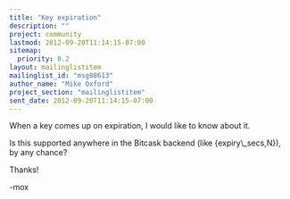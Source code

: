 ```yaml
---
title: "Key expiration"
description: ""
project: community
lastmod: 2012-09-20T11:14:15-07:00
sitemap:
  priority: 0.2
layout: mailinglistitem
mailinglist_id: "msg08613"
author_name: "Mike Oxford"
project_section: "mailinglistitem"
sent_date: 2012-09-20T11:14:15-07:00
---
```



When a key comes up on expiration, I would like to know about it.

Is this supported anywhere in the Bitcask backend (like {expiry\\_secs,N}),
by any chance?

Thanks!

-mox
